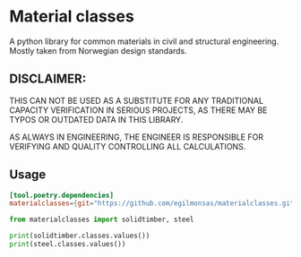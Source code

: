 # Material classes
A python library for common materials in civil and structural engineering. Mostly taken from Norwegian design standards.

## DISCLAIMER:
THIS CAN NOT BE USED AS A SUBSTITUTE FOR ANY TRADITIONAL CAPACITY VERIFICATION IN SERIOUS PROJECTS, AS THERE MAY BE TYPOS OR OUTDATED DATA IN THIS LIBRARY. 

AS ALWAYS IN ENGINEERING, THE ENGINEER IS RESPONSIBLE FOR VERIFYING AND QUALITY CONTROLLING ALL CALCULATIONS.

## Usage

```toml
[tool.poetry.dependencies]
materialclasses={git="https://github.com/egilmonsas/materialclasses.git", branch = "master" }
```

```python
from materialclasses import solidtimber, steel

print(solidtimber.classes.values())
print(steel.classes.values())
```